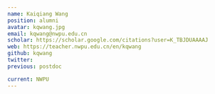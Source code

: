 ```yaml
---
name: Kaiqiang Wang
position: alumni
avatar: kqwang.jpg
email: kqwang@nwpu.edu.cn
scholar: https://scholar.google.com/citations?user=K_TBJDUAAAAJ
web: https://teacher.nwpu.edu.cn/en/kqwang
github: kqwang
twitter: 
previous: postdoc

current: NWPU
---
```

